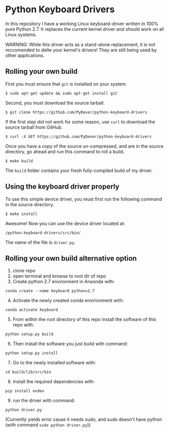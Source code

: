# Python Keyboard Drivers
In this repository I have a working Linux keyboard-driver written
in 100% pure Python 2.7. It replaces the current kernel driver and should
work on all Linux systems.

WARNING: While this driver acts as a stand-alone replacement, it is not reccomended
         to delte your kernel's drivers! They are still being used by other applications.
         
## Rolling your own build
First you must ensure that `git` is installed on your system.
```shell
$ sudo apt-get update && sudo apt-get install git
```
Second, you must download the source tarball. 
```shell
$ git clone https://github.com/PyDever/python-keyboard-drivers
```
If the first step did not work for some reason, use `curl` to download
the source tarball from GitHub.
```shell
$ curl -X GET https://github.com/PyDever/python-keyboard-drivers
```
Once you have a copy of the source un-compressed, and are in the 
source directory, go ahead and run this command to roll a build.
```shell
$ make build
```
The `build` folder contains your fresh fully-compiled build of my driver.

## Using the keyboard driver properly
To use this simple device driver, you must first run the following command
in the source directory.
```shell
$ make install
```
Awesome! Now you can use the device driver located at:
```
/python-keyboard-drivers/src/bin/
```
The name of the file is `driver.py`.

## Rolling your own build alternative option
1. clone repo
2. open terminal and browse to root dir of repo
3. Create python 2.7 environment in Anaonda with:
```
conda create --name keyboard python=2.7
```
4. Activate the newly created conda envirionment with:
```
conda activate keyboard
```
5. From within the root directory of this repo install the software of this repo with:
```
python setup.py build
```
6. Then install the software you just build with command:
```
python setup.py install
```
7. Go to the newly installed software with:
```
cd build/lib/src/bin
```
8. Install the required dependencies with:
```
pip install evdev
```
9. run the driver with command:
```
python driver.py
```
(Currently yields error cause it needs sudo, and sudo doesn't have python (with command `sudo python driver.py`))
